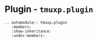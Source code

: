 # Plugin - `tmuxp.plugin`

```{eval-rst}
.. automodule:: tmuxp.plugin
   :members:
   :show-inheritance:
   :undoc-members:
```
